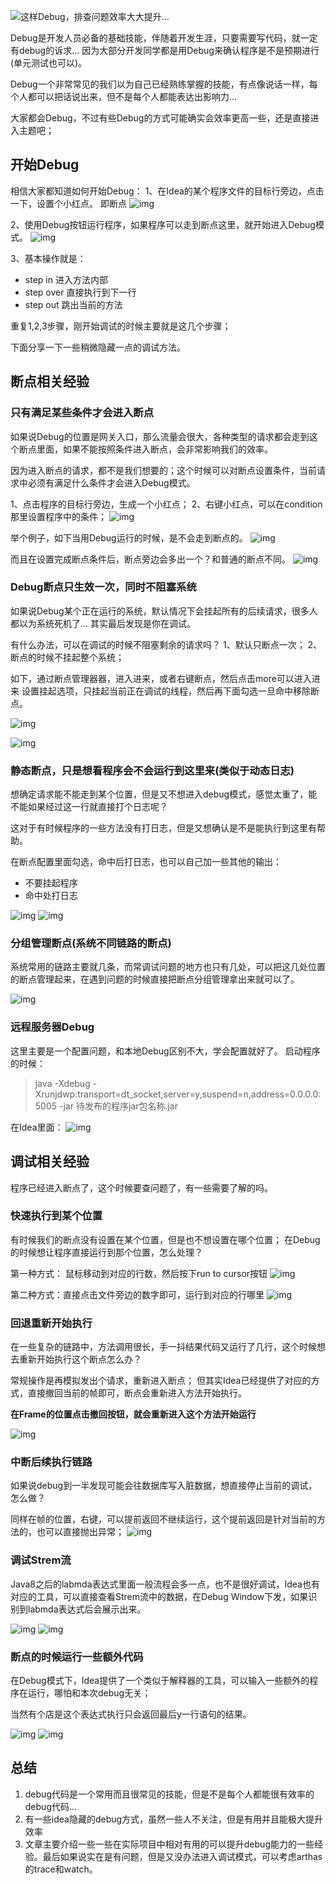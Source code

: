 ![这样Debug，排查问题效率大大提升...](https://p1-juejin.byteimg.com/tos-cn-i-k3u1fbpfcp/a47061a3ce8847c5a1d975d9e45db24d~tplv-k3u1fbpfcp-zoom-crop-mark:3024:3024:3024:1702.awebp?)

Debug是开发人员必备的基础技能，伴随着开发生涯，只要需要写代码，就一定有debug的诉求... 因为大部分开发同学都是用Debug来确认程序是不是预期进行(单元测试也可以)。

Debug一个非常常见的我们以为自己已经熟练掌握的技能，有点像说话一样，每个人都可以把话说出来，但不是每个人都能表达出影响力...

大家都会Debug，不过有些Debug的方式可能确实会效率更高一些，还是直接进入主题吧；

## 开始Debug

相信大家都知道如何开始Debug： 1、在Idea的某个程序文件的目标行旁边，点击一下，设置个小红点。 即断点 ![img](https://p3-juejin.byteimg.com/tos-cn-i-k3u1fbpfcp/836086d9d9944518b80066c935496558~tplv-k3u1fbpfcp-zoom-in-crop-mark:4536:0:0:0.awebp)

2、使用Debug按钮运行程序，如果程序可以走到断点这里，就开始进入Debug模式。 ![img](https://p3-juejin.byteimg.com/tos-cn-i-k3u1fbpfcp/04141b8110cf4709946a63db9288a6a8~tplv-k3u1fbpfcp-zoom-in-crop-mark:4536:0:0:0.awebp)

3、基本操作就是：

- step in 进入方法内部
- step over 直接执行到下一行
- step out 跳出当前的方法

重复1,2,3步骤，刚开始调试的时候主要就是这几个步骤；

下面分享一下一些稍微隐藏一点的调试方法。

## 断点相关经验

### 只有满足某些条件才会进入断点

如果说Debug的位置是网关入口，那么流量会很大，各种类型的请求都会走到这个断点里面，如果不能按照条件进入断点，会非常影响我们的效率。

因为进入断点的请求，都不是我们想要的；这个时候可以对断点设置条件，当前请求中必须有满足什么条件才会进入Debug模式。

1、点击程序的目标行旁边，生成一个小红点； 2、右键小红点，可以在condition那里设置程序中的条件； ![img](https://p3-juejin.byteimg.com/tos-cn-i-k3u1fbpfcp/ee7c2418700e42798793195000601ab2~tplv-k3u1fbpfcp-zoom-in-crop-mark:4536:0:0:0.awebp)

举个例子，如下当用Debug运行的时候，是不会走到断点的。 ![img](https://p3-juejin.byteimg.com/tos-cn-i-k3u1fbpfcp/e6170e38862a4859a70a03321bc3f1d6~tplv-k3u1fbpfcp-zoom-in-crop-mark:4536:0:0:0.awebp)

而且在设置完成断点条件后，断点旁边会多出一个？和普通的断点不同。 ![img](https://p3-juejin.byteimg.com/tos-cn-i-k3u1fbpfcp/493ab6845afa436a9e53059016b008bb~tplv-k3u1fbpfcp-zoom-in-crop-mark:4536:0:0:0.awebp)

### Debug断点只生效一次，同时不阻塞系统

如果说Debug某个正在运行的系统，默认情况下会挂起所有的后续请求，很多人都以为系统死机了... 其实最后发现是你在调试。

有什么办法，可以在调试的时候不阻塞剩余的请求吗？
1、默认只断点一次； 2、断点的时候不挂起整个系统；

如下，通过断点管理器器，进入进来，或者右键断点，然后点击more可以进入进来 设置挂起选项，只挂起当前正在调试的线程，然后再下面勾选一旦命中移除断点。

![img](https://p3-juejin.byteimg.com/tos-cn-i-k3u1fbpfcp/e151df36cdd14f6b895933c503d7e484~tplv-k3u1fbpfcp-zoom-in-crop-mark:4536:0:0:0.awebp)

![img](https://p3-juejin.byteimg.com/tos-cn-i-k3u1fbpfcp/3356bd221a114e7e99e0c9fe0ae3d3ae~tplv-k3u1fbpfcp-zoom-in-crop-mark:4536:0:0:0.awebp)

### 静态断点，只是想看程序会不会运行到这里来(类似于动态日志)

想确定请求能不能走到某个位置，但是又不想进入debug模式，感觉太重了，能不能如果经过这一行就直接打个日志呢？

这对于有时候程序的一些方法没有打日志，但是又想确认是不是能执行到这里有帮助。

在断点配置里面勾选，命中后打日志，也可以自己加一些其他的输出：

- 不要挂起程序
- 命中处打日志

![img](https://p3-juejin.byteimg.com/tos-cn-i-k3u1fbpfcp/79f538551ed64e7bac2b7c0f313aecc5~tplv-k3u1fbpfcp-zoom-in-crop-mark:4536:0:0:0.awebp) ![img](https://p3-juejin.byteimg.com/tos-cn-i-k3u1fbpfcp/2bf1649ee77944f8afacd8bb5c68f923~tplv-k3u1fbpfcp-zoom-in-crop-mark:4536:0:0:0.awebp)

### 分组管理断点(系统不同链路的断点)

系统常用的链路主要就几条，而常调试问题的地方也只有几处，可以把这几处位置的断点管理起来，在遇到问题的时候直接把断点分组管理拿出来就可以了。

![img](https://p3-juejin.byteimg.com/tos-cn-i-k3u1fbpfcp/358d460bd8674e33a2de82be52fe9564~tplv-k3u1fbpfcp-zoom-in-crop-mark:4536:0:0:0.awebp)

### 远程服务器Debug

这里主要是一个配置问题，和本地Debug区别不大，学会配置就好了。 启动程序的时候：

> java -Xdebug -Xrunjdwp:transport=dt_socket,server=y,suspend=n,address=0.0.0.0:5005 -jar 待发布的程序jar包名称.jar

在Idea里面： ![img](https://p3-juejin.byteimg.com/tos-cn-i-k3u1fbpfcp/f61d674de8a84aafa3d0f3118a5fa1fd~tplv-k3u1fbpfcp-zoom-in-crop-mark:4536:0:0:0.awebp)

## 调试相关经验

程序已经进入断点了，这个时候要查问题了，有一些需要了解的吗。

### 快速执行到某个位置

有时候我们的断点没有设置在某个位置，但是也不想设置在哪个位置； 在Debug的时候想让程序直接运行到那个位置，怎么处理？

第一种方式： 鼠标移动到对应的行数，然后按下run to cursor按钮 ![img](https://p3-juejin.byteimg.com/tos-cn-i-k3u1fbpfcp/dae8736dbd5c4ebcb00575a6c6f84346~tplv-k3u1fbpfcp-zoom-in-crop-mark:4536:0:0:0.awebp)

第二种方式：直接点击文件旁边的数字即可，运行到对应的行哪里 ![img](https://p3-juejin.byteimg.com/tos-cn-i-k3u1fbpfcp/29a9a2d6f19446b687b8df4e307fe756~tplv-k3u1fbpfcp-zoom-in-crop-mark:4536:0:0:0.awebp)

### 回退重新开始执行

在一些复杂的链路中，方法调用很长，手一抖结果代码又运行了几行，这个时候想去重新开始执行这个断点怎么办？

常规操作是再模拟发出个请求，重新进入断点； 但其实Idea已经提供了对应的方式，直接撤回当前的帧即可，断点会重新进入方法开始执行。

**在Frame的位置点击撤回按钮，就会重新进入这个方法开始运行**

![img](https://p3-juejin.byteimg.com/tos-cn-i-k3u1fbpfcp/c0f85c0dabb843f482114f720d3ff69f~tplv-k3u1fbpfcp-zoom-in-crop-mark:4536:0:0:0.awebp)

### 中断后续执行链路

如果说debug到一半发现可能会往数据库写入脏数据，想直接停止当前的调试，怎么做？

同样在帧的位置，右键，可以提前返回不继续运行，这个提前返回是针对当前的方法的，也可以直接抛出异常； ![img](https://p3-juejin.byteimg.com/tos-cn-i-k3u1fbpfcp/7be28509b6eb4cb7b6381584c4cf71af~tplv-k3u1fbpfcp-zoom-in-crop-mark:4536:0:0:0.awebp)

### 调试Strem流

Java8之后的labmda表达式里面一般流程会多一点，也不是很好调试，Idea也有对应的工具，可以直接查看Strem流中的数据，在Debug Window下发，如果识别到labmda表达式后会展示出来。

![img](https://p3-juejin.byteimg.com/tos-cn-i-k3u1fbpfcp/a269608beba04a7a91a283ce55572ce2~tplv-k3u1fbpfcp-zoom-in-crop-mark:4536:0:0:0.awebp) ![img](https://p3-juejin.byteimg.com/tos-cn-i-k3u1fbpfcp/d903bd292a754a908401b097f91bc12d~tplv-k3u1fbpfcp-zoom-in-crop-mark:4536:0:0:0.awebp)

### 断点的时候运行一些额外代码

在Debug模式下，Idea提供了一个类似于解释器的工具，可以输入一些额外的程序在运行，哪怕和本次debug无关；

当然有个店是这个表达式执行只会返回最后y一行语句的结果。

![img](https://p3-juejin.byteimg.com/tos-cn-i-k3u1fbpfcp/d8554feb3fe14934947835d45d10e34f~tplv-k3u1fbpfcp-zoom-in-crop-mark:4536:0:0:0.awebp) ![img](https://p3-juejin.byteimg.com/tos-cn-i-k3u1fbpfcp/c41cc3698a194534ac004e26c5c41537~tplv-k3u1fbpfcp-zoom-in-crop-mark:4536:0:0:0.awebp)

## 总结

1. debug代码是一个常用而且很常见的技能，但是不是每个人都能很有效率的debug代码...
2. 有一些idea隐藏的debug方式，虽然一些人不关注，但是有用并且能极大提升效率
3. 文章主要介绍一些一些在实际项目中相对有用的可以提升debug能力的一些经验。最后如果说实在是有问题，但是又没办法进入调试模式，可以考虑arthas的trace和watch。